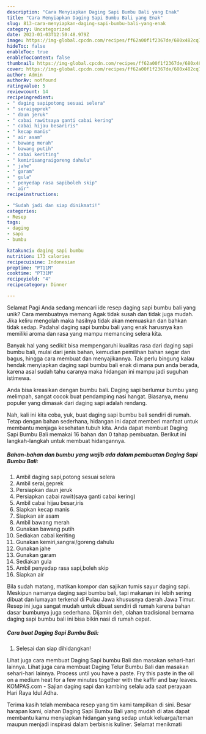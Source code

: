 ```yaml
---
description: "Cara Menyiapkan Daging Sapi Bumbu Bali yang Enak"
title: "Cara Menyiapkan Daging Sapi Bumbu Bali yang Enak"
slug: 813-cara-menyiapkan-daging-sapi-bumbu-bali-yang-enak
category: Uncategorized
date: 2023-01-03T12:50:48.979Z
image: https://img-global.cpcdn.com/recipes/ff62a00f1f2367de/680x482cq70/daging-sapi-bumbu-bali-foto-resep-utama.jpg
hideToc: false
enableToc: true
enableTocContent: false
thumbnail: https://img-global.cpcdn.com/recipes/ff62a00f1f2367de/680x482cq70/daging-sapi-bumbu-bali-foto-resep-utama.jpg
cover: https://img-global.cpcdn.com/recipes/ff62a00f1f2367de/680x482cq70/daging-sapi-bumbu-bali-foto-resep-utama.jpg
author: Admin
authorAv: notfound
ratingvalue: 5
reviewcount: 14
recipeingredient:
- " daging sapipotong sesuai selera"
- " seraigeprek"
- " daun jeruk"
- " cabai rawitsaya ganti cabai kering"
- " cabai hijau besariris"
- " kecap manis"
- " air asam"
- " bawang merah"
- " bawang putih"
- " cabai keriting"
- " kemirisangraigoreng dahulu"
- " jahe"
- " garam"
- " gula"
- " penyedap rasa sapiboleh skip"
- " air"
recipeinstructions:

- "Sudah jadi dan siap dinikmati!"
categories:
- Resep
tags:
- daging
- sapi
- bumbu

katakunci: daging sapi bumbu 
nutrition: 173 calories
recipecuisine: Indonesian
preptime: "PT11M"
cooktime: "PT31M"
recipeyield: "4"
recipecategory: Dinner

---
```



Selamat Pagi Anda sedang mencari ide resep daging sapi bumbu bali yang unik? Cara membuatnya memang Agak tidak susah dan tidak juga mudah. Jika keliru mengolah maka hasilnya tidak akan memuaskan dan bahkan tidak sedap. Padahal daging sapi bumbu bali yang enak harusnya kan memiliki aroma dan rasa yang mampu memancing selera kita.


Banyak hal yang sedikit bisa mempengaruhi kualitas rasa dari daging sapi bumbu bali, mulai dari jenis bahan, kemudian pemilihan bahan segar dan bagus, hingga cara membuat dan menyajikannya. Tak perlu bingung kalau hendak menyiapkan daging sapi bumbu bali enak di mana pun anda berada, karena asal sudah tahu caranya maka hidangan ini mampu jadi suguhan istimewa.

Anda bisa kreasikan dengan bumbu bali. Daging sapi berlumur bumbu yang melimpah, sangat cocok buat pendamping nasi hangat. Biasanya, menu populer yang dimasak dari daging sapi adalah rendang.


Nah, kali ini kita coba, yuk, buat daging sapi bumbu bali sendiri di rumah. Tetap dengan bahan sederhana, hidangan ini dapat memberi manfaat untuk membantu menjaga kesehatan tubuh kita. Anda dapat membuat Daging Sapi Bumbu Bali memakai 16 bahan dan 0 tahap pembuatan. Berikut ini langkah-langkah untuk membuat hidangannya.

<!--inarticleads1-->

##### Bahan-bahan dan bumbu yang wajib ada dalam pembuatan Daging Sapi Bumbu Bali:

1. Ambil  daging sapi,potong sesuai selera
1. Ambil  serai,geprek
1. Persiapkan  daun jeruk
1. Persiapkan  cabai rawit(saya ganti cabai kering)
1. Ambil  cabai hijau besar,iris
1. Siapkan  kecap manis
1. Siapkan  air asam
1. Ambil  bawang merah
1. Gunakan  bawang putih
1. Sediakan  cabai keriting
1. Gunakan  kemiri,sangrai/goreng dahulu
1. Gunakan  jahe
1. Gunakan  garam
1. Sediakan  gula
1. Ambil  penyedap rasa sapi,boleh skip
1. Siapkan  air


Bila sudah matang, matikan kompor dan sajikan tumis sayur daging sapi. Meskipun namanya daging sapi bumbu bali, tapi makanan ini lebih sering dibuat dan lumayan terkenal di Pulau Jawa khususnya daerah Jawa Timur. Resep ini juga sangat mudah untuk dibuat sendiri di rumah karena bahan dasar bumbunya juga sederhana. Dijamin deh, olahan tradisional bernama daging sapi bumbu bali ini bisa bikin nasi di rumah cepat. 

<!--inarticleads2-->

##### Cara buat Daging Sapi Bumbu Bali:


1. Selesai dan siap dihidangkan!

Lihat juga cara membuat Daging Sapi bumbu Bali dan masakan sehari-hari lainnya. Lihat juga cara membuat Daging Telur Bumbu Bali dan masakan sehari-hari lainnya. Process until you have a paste. Fry this paste in the oil on a medium heat for a few minutes together with the kaffir and bay leaves. KOMPAS.com - Sajian daging sapi dan kambing selalu ada saat perayaan Hari Raya Idul Adha. 

Terima kasih telah membaca resep yang tim kami tampilkan di sini. Besar harapan kami, olahan Daging Sapi Bumbu Bali yang mudah di atas dapat membantu kamu menyiapkan hidangan yang sedap untuk keluarga/teman maupun menjadi inspirasi dalam berbisnis kuliner. Selamat menikmati
